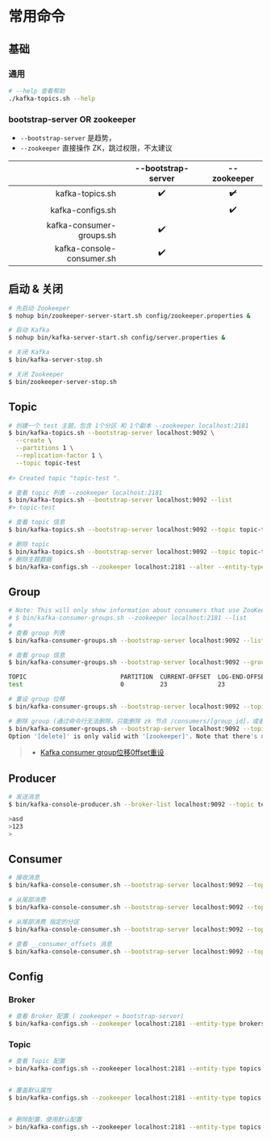 # 常用命令

## 基础

### 通用

```bash
# --help 查看帮助
./kafka-topics.sh --help
```

### bootstrap-server OR zookeeper

- `--bootstrap-server` 是趋势，
- `--zookeeper` 直接操作 ZK，跳过权限，不太建议

|                           | --bootstrap-server | --zookeeper |
| ------------------------: | :----------------: | :---------: |
|           kafka-topics.sh |         ✔️          |    ~~✔️~~    |
|          kafka-configs.sh |                    |      ✔️      |
|  kafka-consumer-groups.sh |         ✔️          |             |
| kafka-console-consumer.sh |         ✔️          |             |




## 启动 & 关闭

```bash
# 先启动 Zookeeper
$ nohup bin/zookeeper-server-start.sh config/zookeeper.properties &

# 启动 Kafka
$ nohup bin/kafka-server-start.sh config/server.properties &

# 关闭 Kafka
$ bin/kafka-server-stop.sh 

# 关闭 Zookeeper
$ bin/zookeeper-server-stop.sh
```



## Topic

```bash
# 创建一个 test 主题，包含 1个分区 和 1个副本 --zookeeper localhost:2181
$ bin/kafka-topics.sh --bootstrap-server localhost:9092 \
  --create \
  --partitions 1 \
  --replication-factor 1 \
  --topic topic-test 
  
#> Created topic "topic-test ".

# 查看 topic 列表 --zookeeper localhost:2181
$ bin/kafka-topics.sh --bootstrap-server localhost:9092 --list
#> topic-test 

# 查看 topic 信息
$ bin/kafka-topics.sh --bootstrap-server localhost:9092 --topic topic-test --describe

# 删除 topic
$ bin/kafka-topics.sh --bootstrap-server localhost:9092 --topic topic-test --delete
# 删除主题数据
$ bin/kafka-configs.sh --zookeeper localhost:2181 --alter --entity-type topics --entity-name topic-giraffe --add-config retention.ms=3000
```



## Group

```bash
# Note: This will only show information about consumers that use ZooKeeper (not those using the Java consumer API)
# $ bin/kafka-consumer-groups.sh --zookeeper localhost:2181 --list               
# 
# 查看 group 列表
$ bin/kafka-consumer-groups.sh --bootstrap-server localhost:9092 --list

# 查看 group 信息
$ bin/kafka-consumer-groups.sh --bootstrap-server localhost:9092 --group test-groupId --describe

TOPIC                          PARTITION  CURRENT-OFFSET  LOG-END-OFFSET  LAG        CONSUMER-ID                                       HOST                           CLIENT-ID
test                           0          23              23              0          consumer-1-4d8a542e-783a-4104-a529-3048f4b4bf76   /192.168.1.8                   consumer-1

# 重设 group 位移
$ bin/kafka-consumer-groups.sh --bootstrap-server localhost:9092 --topic test --group test-groupId --reset-offsets --to-earliest --execute

# 删除 group (通过命令行无法删除，只能删除 zk 节点 /consumers/[group_id]，或者等待自动超期)
$ bin/kafka-consumer-groups.sh --bootstrap-server localhost:9092 --topic test --group test-groupId2 --delete                                                                                     
Option '[delete]' is only valid with '[zookeeper]'. Note that there's no need to delete group metadata for the new consumer as the group is deleted when the last committed offset for that group expires.


```

> - [Kafka consumer group位移0ffset重设](https://www.cnblogs.com/felixzh/p/8028118.html)



## Producer

```bash
# 发送消息
$ bin/kafka-console-producer.sh --broker-list localhost:9092 --topic test

>asd
>123
>


```



## Consumer

```bash
# 接收消息
$ bin/kafka-console-consumer.sh --bootstrap-server localhost:9092 --topic test --from-beginning

# 从尾部消费
$ bin/kafka-console-consumer.sh --bootstrap-server localhost:9092 --topic test --offset latest

# 从尾部消费 指定的分区
$ bin/kafka-console-consumer.sh --bootstrap-server localhost:9092 --topic test --offset latest --partition 1

# 查看 __consumer_offsets 消息
$ bin/kafka-console-consumer.sh --bootstrap-server localhost:9092 --topic __consumer_offsets --from-beginning --formatter "kafka.coordinator.group.GroupMetadataManager\$OffsetsMessageFormatter"
```



## Config



### Broker

```bash
# 查看 Broker 配置 ( zookeeper ≈ bootstrap-server)
$ bin/kafka-configs.sh --zookeeper localhost:2181 --entity-type brokers --entity-name 0 --describe
```



### Topic

```bash
# 查看 Topic 配置
> bin/kafka-configs.sh --zookeeper localhost:2181 --entity-type topics --entity-name my-topic --describe


# 覆盖默认属性
$ bin/kafka-configs.sh --zookeeper localhost:2181 --entity-type topics --entity-name my-topic --alter --add-config max.message.bytes=128000


# 删除配置，使用默认配置
> bin/kafka-configs.sh --zookeeper localhost:2181 --entity-type topics --entity-name my-topic --alter --delete-config max.message.bytes
```



